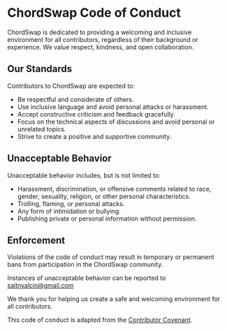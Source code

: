 # ChordSwap Code of Conduct

ChordSwap is dedicated to providing a welcoming and inclusive environment for all contributors, regardless of their background or experience. We value respect, kindness, and open collaboration.

## Our Standards

Contributors to ChordSwap are expected to:

- Be respectful and considerate of others.
- Use inclusive language and avoid personal attacks or harassment.
- Accept constructive criticism and feedback gracefully.
- Focus on the technical aspects of discussions and avoid personal or unrelated topics.
- Strive to create a positive and supportive community.

## Unacceptable Behavior

Unacceptable behavior includes, but is not limited to:

- Harassment, discrimination, or offensive comments related to race, gender, sexuality, religion, or other personal characteristics.
- Trolling, flaming, or personal attacks.
- Any form of intimidation or bullying.
- Publishing private or personal information without permission.

## Enforcement

Violations of the code of conduct may result in temporary or permanent bans from participation in the ChordSwap community. 

Instances of unacceptable behavior can be reported to saitnyalcin@gmail.com

We thank you for helping us create a safe and welcoming environment for all contributors.

This code of conduct is adapted from the [Contributor Covenant](https://www.contributor-covenant.org/).
